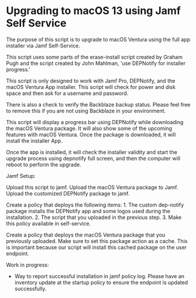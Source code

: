 # Upgrading to macOS 13 using Jamf Self Service
The purpose of this script is to upgrade to macOS Ventura using the full app installer via Jamf Self-Service. 
 
This script uses some parts of the erase-install script created by Graham Pugh and the script created by John Mahlman, 'use DEPNotify for installer progress.' 
 
This script is only designed to work with Jamf Pro, DEPNotify, and the macOS Ventura App installer.
This script will check for power and disk space and then ask for a username and password.
 
There is also a check to verify the Backblaze backup status. Please feel free to remove this if you are not using Backblaze in your environment. 
 
This script will display a progress bar using DEPNotify while downloading the macOS Ventura package. It will also show some of the upcoming features with macOS Ventura. Once the package is downloaded, it will install the installer App. 
 
Once the app is installed, it will check the installer validity and start the upgrade process using depnotify full screen, and then the computer will reboot to perform the upgrade. 
 
Jamf Setup:
 
Upload this script to jamf. 
Upload the macOS Ventura package to Jamf.
Upload the customized DEPNotify package to jamf.
 
Create a policy that deploys the following items: 
	1. The custom dep-notify package installs the DEPNotify app and some logos used during the installation.
	2. The script that you uploaded in the previous step. 
	3. Make this policy available in self-service.
 
Create a policy that deploys the macOS Ventura package that you previously uploaded. 
Make sure to set this package action as a cache. This is important because our script will install this cached package on the user endpoint.
 
 
 
Work in progress: 
-  Way to report successful installation in jamf policy log. Please have an inventory update at the startup policy to ensure the endpoint is updated successfully. 

